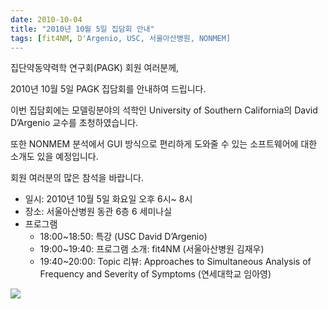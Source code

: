 ```yaml
---
date: 2010-10-04
title: "2010년 10월 5일 집담회 안내"
tags: [fit4NM, D'Argenio, USC, 서울아산병원, NONMEM]
---
```


집단약동약력학 연구회(PAGK) 회원 여러분께, 

2010년 10월 5일 PAGK 집담회를 안내하여 드립니다. 

이번 집담회에는 모델링분야의 석학인 University of Southern California의 David D’Argenio 교수를 초청하였습니다. 

또한 NONMEM 분석에서 GUI 방식으로 편리하게 도와줄 수 있는 소프트웨어에 대한 소개도 있을 예정입니다. 

회원 여러분의 많은 참석을 바랍니다. 

- 일시: 2010년 10월 5일 화요일 오후 6시~ 8시 
- 장소: 서울아산병원 동관 6층 6 세미나실 
- 프로그램 
    - 18:00~18:50: 특강 (USC David D’Argenio) 
    - 19:00~19:40: 프로그램 소개: fit4NM (서울아산병원 김재우) 
    - 19:40~20:00: Topic 리뷰: Approaches to Simultaneous Analysis of Frequency and Severity of Symptoms  (연세대학교 임아영)

![](https://pressroom.usc.edu/files/2011/05/DSC_0003-280x183.jpg)
